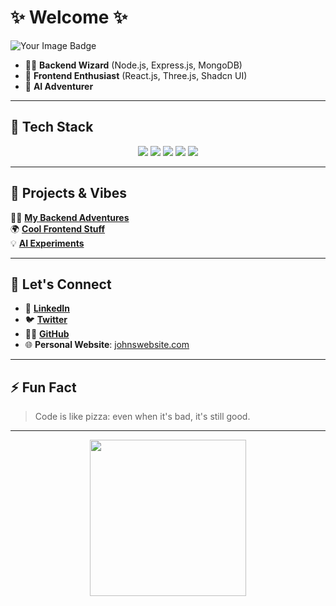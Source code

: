 # ✨ **Welcome** ✨

<img src="https://tryhackme-badges.s3.amazonaws.com/mike1500.png" alt="Your Image Badge" />



- 🧑‍💻 **Backend Wizard** (Node.js, Express.js, MongoDB)
- 🎨 **Frontend Enthusiast** (React.js, Three.js, Shadcn UI)
- 🤖 **AI Adventurer**

---

## 🚀 **Tech Stack**

<div align="center">
  <img src="https://img.shields.io/badge/Node.js-339933?style=for-the-badge&logo=node.js&logoColor=white" />
  <img src="https://img.shields.io/badge/React-61DAFB?style=for-the-badge&logo=react&logoColor=black" />
  <img src="https://img.shields.io/badge/MongoDB-47A248?style=for-the-badge&logo=mongodb&logoColor=white" />
  <img src="https://img.shields.io/badge/Docker-2496ED?style=for-the-badge&logo=docker&logoColor=white" />
  <img src="https://img.shields.io/badge/AI-000000?style=for-the-badge&logo=artificial-intelligence&logoColor=white" />
</div>

---

## 🌌 **Projects & Vibes**

🧑‍💻 **[My Backend Adventures](https://github.com/JohnDoe/backend-projects)**  
🌍 **[Cool Frontend Stuff](https://github.com/JohnDoe/frontend-projects)**  
💡 **[AI Experiments](https://github.com/JohnDoe/ai-experiments)**

---

## 🎉 **Let's Connect**  

- 💼 **[LinkedIn](https://www.linkedin.com/in/johndoe)**
- 🐦 **[Twitter](https://twitter.com/johndoe)**
- 🧑‍💻 **[GitHub](https://github.com/JohnDoe)**
- 🌐 **Personal Website**: [johnswebsite.com](http://johnswebsite.com)

---

## ⚡ **Fun Fact**  
> Code is like pizza: even when it's bad, it's still good.

---

<div align="center">
  <img src="https://media1.giphy.com/media/v1.Y2lkPTc5MGI3NjExaXVpYzFhMWNpeXlwNW4zanFubDEyanQ4aGlpaGlhcDh3ZWE2ZW1mNiZlcD12MV9pbnRlcm5hbF9naWZfYnlfaWQmY3Q9Zw/4Ev0Ari2Nd9io/giphy.gif" width="250" />
</div>
